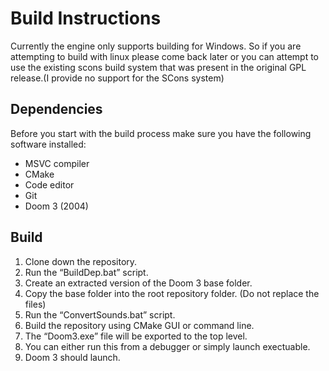 # Build Instructions

Currently the engine only supports building for Windows. So if you are attempting to build with linux please come back later or you can attempt to use the existing scons build system that was present in the original GPL release.(I provide no support for the SCons system)

## Dependencies

Before you start with the build process make sure you have the following software installed:

- MSVC compiler
- CMake
- Code editor
- Git
- Doom 3 (2004)

## Build

1. Clone down the repository.
2. Run the “BuildDep.bat” script.
3. Create an extracted version of the Doom 3 base folder. 
4. Copy the base folder into the root repository folder. (Do not replace the files)
5. Run the “ConvertSounds.bat” script.
6. Build the repository using CMake GUI or command line.
7. The “Doom3.exe” file will be exported to the top level.
8. You can either run this from a debugger or simply launch exectuable.
9. Doom 3 should launch.